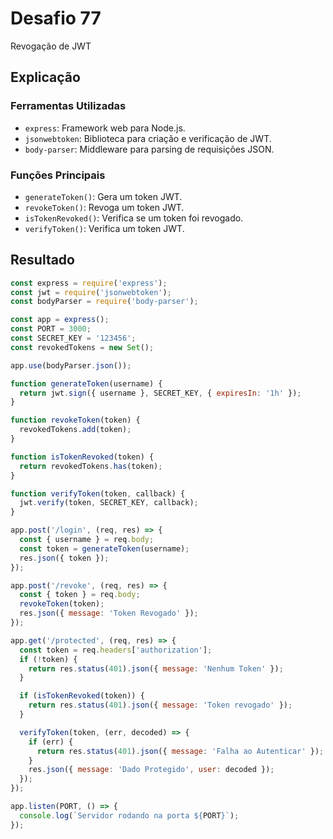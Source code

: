 # Desafio 77

Revogação de JWT

## Explicação

### Ferramentas Utilizadas

- `express`: Framework web para Node.js.
- `jsonwebtoken`: Biblioteca para criação e verificação de JWT.
- `body-parser`: Middleware para parsing de requisições JSON.

### Funções Principais

- `generateToken()`: Gera um token JWT.
- `revokeToken()`: Revoga um token JWT.
- `isTokenRevoked()`: Verifica se um token foi revogado.
- `verifyToken()`: Verifica um token JWT.

## Resultado

```js
const express = require('express');
const jwt = require('jsonwebtoken');
const bodyParser = require('body-parser');

const app = express();
const PORT = 3000;
const SECRET_KEY = '123456';
const revokedTokens = new Set();

app.use(bodyParser.json());

function generateToken(username) {
  return jwt.sign({ username }, SECRET_KEY, { expiresIn: '1h' });
}

function revokeToken(token) {
  revokedTokens.add(token);
}

function isTokenRevoked(token) {
  return revokedTokens.has(token);
}

function verifyToken(token, callback) {
  jwt.verify(token, SECRET_KEY, callback);
}

app.post('/login', (req, res) => {
  const { username } = req.body;
  const token = generateToken(username);
  res.json({ token });
});

app.post('/revoke', (req, res) => {
  const { token } = req.body;
  revokeToken(token);
  res.json({ message: 'Token Revogado' });
});

app.get('/protected', (req, res) => {
  const token = req.headers['authorization'];
  if (!token) {
    return res.status(401).json({ message: 'Nenhum Token' });
  }

  if (isTokenRevoked(token)) {
    return res.status(401).json({ message: 'Token revogado' });
  }

  verifyToken(token, (err, decoded) => {
    if (err) {
      return res.status(401).json({ message: 'Falha ao Autenticar' });
    }
    res.json({ message: 'Dado Protegido', user: decoded });
  });
});

app.listen(PORT, () => {
  console.log(`Servidor rodando na porta ${PORT}`);
});
```